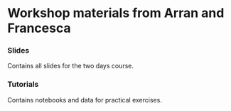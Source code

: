 # Workshop materials from Arran and Francesca

### Slides
Contains all slides for the two days course.

### Tutorials
Contains notebooks and data for practical exercises.
